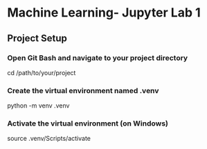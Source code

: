 # Machine Learning- Jupyter Lab 1

## Project Setup

### Open Git Bash and navigate to your project directory
cd /path/to/your/project

### Create the virtual environment named .venv
python -m venv .venv

### Activate the virtual environment (on Windows)
source .venv/Scripts/activate